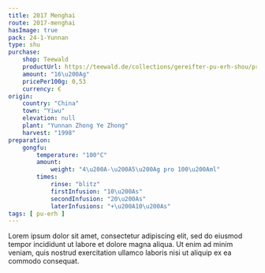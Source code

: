 ```yaml
---
title: 2017 Menghai
route: 2017-menghai
hasImage: true 
pack: 24-1-Yunnan
type: shu
purchase:
    shop: Teewald
    productUrl: https://teewald.de/collections/gereifter-pu-erh-shou/products/2017-hua-zhu-liang-zi-shu-pu-erh?variant=43650108784904
    amount: "16\u200Ag"
    pricePer100g: 0,53
    currency: €
origin:
    country: "China"
    town: "Yiwu"
    elevation: null
    plant: "Yunnan Zhong Ye Zhong"
    harvest: "1998"
preparation:
    gongfu:
        temperature: "100°C"
        amount:
            weight: "4\u200A-\u200A5\u200Ag pro 100\u200Aml"
        times:
            rinse: "blitz"
            firstInfusion: "10\u200As"
            secondInfusion: "20\u200As"
            laterInfusions: "+\u200A10\u200As"
tags: [ pu-erh ]
---
```

Lorem ipsum dolor sit amet, consectetur adipiscing elit, sed do eiusmod tempor incididunt ut labore et dolore magna aliqua. Ut enim ad minim veniam, quis nostrud exercitation ullamco laboris nisi ut aliquip ex ea commodo consequat.